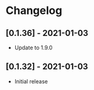 # Changelog

## [0.1.36] - 2021-01-03

- Update to 1.9.0

## [0.1.32] - 2021-01-03

- Initial release
